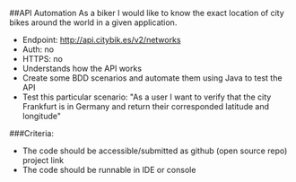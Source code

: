 ##API Automation
As a biker I would like to know the exact location of city bikes around the world in a given application.

- Endpoint: http://api.citybik.es/v2/networks
- Auth: no
- HTTPS: no
- Understands how the API works
- Create some BDD scenarios and automate them using Java to test the API
- Test this particular scenario: "As a user I want to verify that the city Frankfurt is in Germany and 
return their corresponded latitude and longitude"


###Criteria:
- The code should be accessible/submitted as github (open source repo) project link
- The code should be runnable in IDE or console

